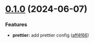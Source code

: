# [0.1.0](https://github.com/fvena/didor-style-guide/compare/v0.0.1...v0.1.0) (2024-06-07)


### Features

* **prettier:** add prettier config ([aff4f66](https://github.com/fvena/didor-style-guide/commit/aff4f66ee23827f9fd5730685638ac925b9be014))
